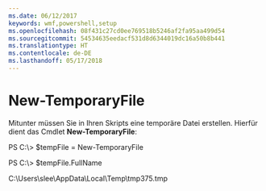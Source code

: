 ```yaml
---
ms.date: 06/12/2017
keywords: wmf,powershell,setup
ms.openlocfilehash: 08f431c27cd0ee769518b5246af2fa95aa499d54
ms.sourcegitcommit: 54534635eedacf531d8d6344019dc16a50b8b441
ms.translationtype: HT
ms.contentlocale: de-DE
ms.lasthandoff: 05/17/2018
---
```

# <a name="new-temporaryfile"></a>New-TemporaryFile
Mitunter müssen Sie in Ihren Skripts eine temporäre Datei erstellen. Hierfür dient das Cmdlet **New-TemporaryFile**:

PS C:\\&gt; $tempFile = New-TemporaryFile

PS C:\\&gt; $tempFile.FullName

C:\\Users\\slee\\AppData\\Local\\Temp\\tmp375.tmp
